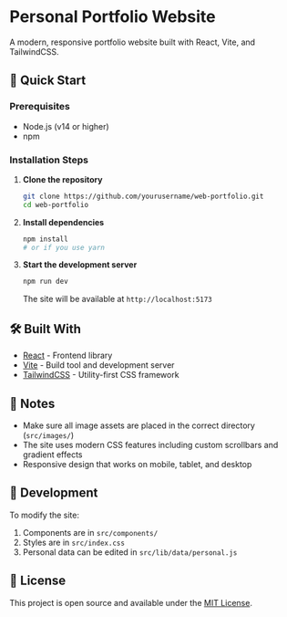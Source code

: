 # Personal Portfolio Website

A modern, responsive portfolio website built with React, Vite, and TailwindCSS.

## 🚀 Quick Start

### Prerequisites
- Node.js (v14 or higher)
- npm 

### Installation Steps

1. **Clone the repository**
   ```bash
   git clone https://github.com/yourusername/web-portfolio.git
   cd web-portfolio
   ```

2. **Install dependencies**
   ```bash
   npm install
   # or if you use yarn
   ```

3. **Start the development server**
   ```bash
   npm run dev
   ```
   The site will be available at `http://localhost:5173`


## 🛠️ Built With
- [React](https://reactjs.org/) - Frontend library
- [Vite](https://vitejs.dev/) - Build tool and development server
- [TailwindCSS](https://tailwindcss.com/) - Utility-first CSS framework

## 📝 Notes
- Make sure all image assets are placed in the correct directory (`src/images/`)
- The site uses modern CSS features including custom scrollbars and gradient effects
- Responsive design that works on mobile, tablet, and desktop

## 🔧 Development
To modify the site:
1. Components are in `src/components/`
2. Styles are in `src/index.css`
3. Personal data can be edited in `src/lib/data/personal.js`

## 📜 License
This project is open source and available under the [MIT License](LICENSE).
